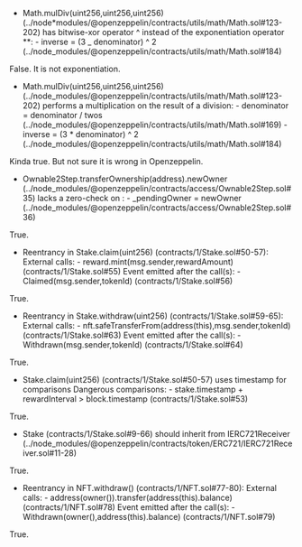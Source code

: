 -   Math.mulDiv(uint256,uint256,uint256) (../node\*modules/@openzeppelin/contracts/utils/math/Math.sol#123-202) has bitwise-xor operator ^ instead of the exponentiation operator \*\*: - inverse = (3 \_ denominator) ^ 2 (../node_modules/@openzeppelin/contracts/utils/math/Math.sol#184)

False. It is not exponentiation.

-   Math.mulDiv(uint256,uint256,uint256) (../node_modules/@openzeppelin/contracts/utils/math/Math.sol#123-202) performs a multiplication on the result of a division: - denominator = denominator / twos (../node_modules/@openzeppelin/contracts/utils/math/Math.sol#169) - inverse = (3 \* denominator) ^ 2 (../node_modules/@openzeppelin/contracts/utils/math/Math.sol#184)

Kinda true. But not sure it is wrong in Openzeppelin.

-   Ownable2Step.transferOwnership(address).newOwner (../node_modules/@openzeppelin/contracts/access/Ownable2Step.sol#35) lacks a zero-check on : - \_pendingOwner = newOwner (../node_modules/@openzeppelin/contracts/access/Ownable2Step.sol#36)

True.

-   Reentrancy in Stake.claim(uint256) (contracts/1/Stake.sol#50-57):
    External calls: - reward.mint(msg.sender,rewardAmount) (contracts/1/Stake.sol#55)
    Event emitted after the call(s): - Claimed(msg.sender,tokenId) (contracts/1/Stake.sol#56)

True.

-   Reentrancy in Stake.withdraw(uint256) (contracts/1/Stake.sol#59-65):
    External calls: - nft.safeTransferFrom(address(this),msg.sender,tokenId) (contracts/1/Stake.sol#63)
    Event emitted after the call(s): - Withdrawn(msg.sender,tokenId) (contracts/1/Stake.sol#64)

True.

-   Stake.claim(uint256) (contracts/1/Stake.sol#50-57) uses timestamp for comparisons
    Dangerous comparisons: - stake.timestamp + rewardInterval > block.timestamp (contracts/1/Stake.sol#53)

True.

-   Stake (contracts/1/Stake.sol#9-66) should inherit from IERC721Receiver (../node_modules/@openzeppelin/contracts/token/ERC721/IERC721Receiver.sol#11-28)

True.

-   Reentrancy in NFT.withdraw() (contracts/1/NFT.sol#77-80):
    External calls: - address(owner()).transfer(address(this).balance) (contracts/1/NFT.sol#78)
    Event emitted after the call(s): - Withdrawn(owner(),address(this).balance) (contracts/1/NFT.sol#79)

True.
